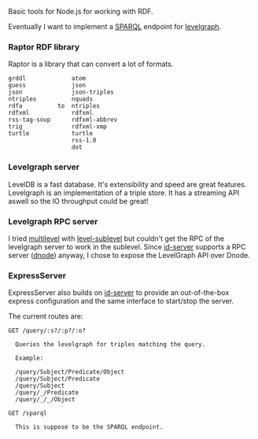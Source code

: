 Basic tools for Node.js for working with RDF.

Eventually I want to implement a
[SPARQL](http://www.w3.org/2009/sparql/wiki/Main_Page) endpoint for
[levelgraph](https://github.com/mcollina/levelgraph).

### Raptor RDF library
Raptor is a library that can convert a lot of formats.

    grddl             atom
    guess             json
    json              json-triples
    ntriples          nquads
    rdfa          to  ntriples
    rdfxml            rdfxml
    rss-tag-soup      rdfxml-abbrev
    trig              rdfxml-xmp
    turtle            turtle
                      rss-1.0
                      dot

### Levelgraph server
LevelDB is a fast database. It's extensibility and speed are great features.
Levelgraph is an implementation of a triple store. It has a streaming API
aswell so the IO throughput could be great!

### Levelgraph RPC server
I tried [multilevel](https://github.com/juliangruber/multilevel) with
[level-sublevel](https://github.com/dominictarr/level-sublevel) but couldn't
get the RPC of the levelgraph server to work in the sublevel. Since
[id-server](https://github.com/Industrial/id-server) supports a RPC server
([dnode](https://github.com/substack/dnode)) anyway, I chose to expose the
LevelGraph API over Dnode.

### ExpressServer
ExpressServer also builds on
[id-server](https://github.com/Industrial/id-server) to provide an
out-of-the-box express configuration and the same interface to start/stop the
server.

The current routes are:

    GET /query/:s?/:p?/:o?

      Queries the levelgraph for triples matching the query.

      Example:

      /query/Subject/Predicate/Object
      /query/Subject/Predicate
      /query/Subject
      /query/_/Predicate
      /query/_/_/Object

    GET /sparql

      This is suppose to be the SPARQL endpoint.
